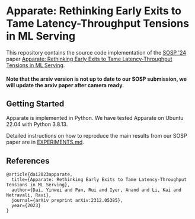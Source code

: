 # Apparate: Rethinking Early Exits to Tame Latency-Throughput Tensions in ML Serving

This repository contains the source code implementation of the [SOSP '24](https://sigops.org/s/conferences/sosp/2024/) paper [Apparate: Rethinking Early Exits to Tame Latency-Throughput Tensions in ML Serving](https://arxiv.org/abs/2312.05385). 
#### Note that the arxiv version is not up to date to our SOSP submission, we will update the arxiv paper after camera ready.

## Getting Started

Apparate is implemented in Python. We have tested Apparate on Ubuntu 22.04 with Python 3.8.13.

Detailed instructions on how to reproduce the main results from our SOSP paper are in [EXPERIMENTS.md](EXPERIMENTS.md).


## References

```
@article{dai2023apparate,
  title={Apparate: Rethinking Early Exits to Tame Latency-Throughput Tensions in ML Serving},
  author={Dai, Yinwei and Pan, Rui and Iyer, Anand and Li, Kai and Netravali, Ravi},
  journal={arXiv preprint arXiv:2312.05385},
  year={2023}
}
```
